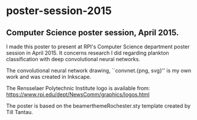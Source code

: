 # poster-session-2015
## Computer Science poster session, April 2015.
I made this poster to present at RPI's Computer Science department poster session in April 2015.  It concerns research I did regarding plankton classification with deep convolutional neural networks.  

The convolutional neural network drawing, ``convnet.{png, svg}'' is my own work and was created in Inkscape.

The Rensselaer Polytechnic Institute logo is available from:
https://www.rpi.edu/dept/NewsComm/graphics/logos.html

The poster is based on the beamerthemeRochester.sty template created by Till Tantau.
